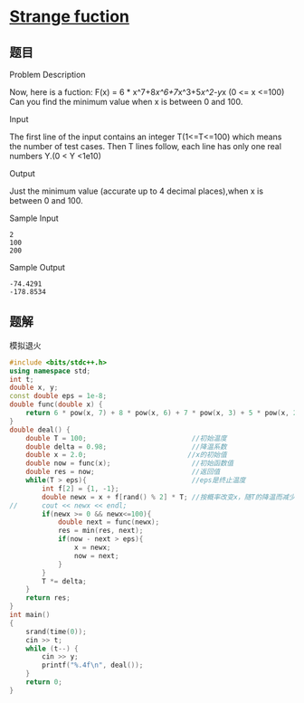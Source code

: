 # [Strange fuction](http://acm.hdu.edu.cn/showproblem.php?pid=2899)

##  题目

Problem Description

Now, here is a fuction:
 F(x) = 6 * x^7+8*x^6+7*x^3+5*x^2-y*x (0 <= x <=100)
Can you find the minimum value when x is between 0 and 100.

Input

The first line of the input contains an integer T(1<=T<=100) which means the number of test cases. Then T lines follow, each line has only one real numbers Y.(0 < Y <1e10)

Output

Just the minimum value (accurate up to 4 decimal places),when x is between 0 and 100.

Sample Input

```
2
100
200
```

Sample Output

```
-74.4291
-178.8534
```

## 题解

模拟退火

```C++
#include <bits/stdc++.h>
using namespace std;
int t;
double x, y;
const double eps = 1e-8;
double func(double x) {
	return 6 * pow(x, 7) + 8 * pow(x, 6) + 7 * pow(x, 3) + 5 * pow(x, 2) - y * x;
}
double deal() {
    double T = 100;                          //初始温度
	double delta = 0.98;                     //降温系数
	double x = 2.0;                         //x的初始值
	double now = func(x);                    //初始函数值
	double res = now;                        //返回值
	while(T > eps){                          //eps是终止温度
		int f[2] = {1, -1};
		double newx = x + f[rand() % 2] * T; //按概率改变x，随T的降温而减少
//		cout << newx << endl;
		if(newx >= 0 && newx<=100){
			double next = func(newx);
			res = min(res, next);
			if(now - next > eps){
                x = newx;
                now = next;
            }
		}
		T *= delta;
	}
	return res;
}
int main()
{
    srand(time(0));
    cin >> t;
    while (t--) {
        cin >> y;
        printf("%.4f\n", deal());
    }
    return 0;
}
```



